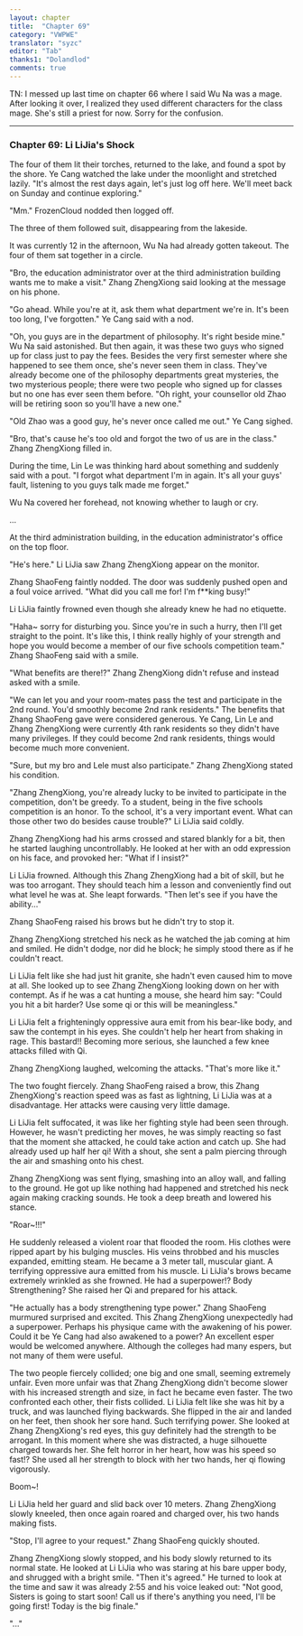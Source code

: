 ```yaml
---
layout: chapter
title:  "Chapter 69"
category: "VWPWE"
translator: "syzc"
editor: "Tab"
thanks1: "Dolandlod"
comments: true
---
```


TN: I messed up last time on chapter 66 where I said Wu Na was a mage. After looking it over, I realized they used different characters for the class mage. She's still a priest for now. Sorry for the confusion.

---

### Chapter 69: Li LiJia's Shock
 
The four of them lit their torches, returned to the lake, and found a spot by the shore. Ye Cang watched the lake under the moonlight and stretched lazily. "It's almost the rest days again, let's just log off here. We'll meet back on Sunday and continue exploring." 
 
"Mm." FrozenCloud nodded then logged off.
 
The three of them followed suit, disappearing from the lakeside.
 
It was currently 12 in the afternoon, Wu Na had already gotten takeout. The four of them sat together in a circle.
 
"Bro, the education administrator over at the third administration building wants me to make a visit." Zhang ZhengXiong said looking at the message on his phone.
 
"Go ahead. While you're at it, ask them what department we're in. It's been too long, I've forgotten." Ye Cang said with a nod.
 
"Oh, you guys are in the department of philosophy. It's right beside mine." Wu Na said astonished. But then again, it was these two guys who signed up for class just to pay the fees. Besides the very first semester where she happened to see them once, she's never seen them in class. They've already become one of the philosophy departments great mysteries, the two mysterious people; there were two people who signed up for classes but no one has ever seen them before. "Oh right, your counsellor old Zhao will be retiring soon so you'll have a new one."
 
"Old Zhao was a good guy, he's never once called me out." Ye Cang sighed.
 
"Bro, that's cause he's too old and forgot the two of us are in the class." Zhang ZhengXiong filled in.
 
During the time, Lin Le was thinking hard about something and suddenly said with a pout. "I forgot what department I'm in again. It's all your guys' fault, listening to you guys talk made me forget."
 
Wu Na covered her forehead, not knowing whether to laugh or cry.

...
 
At the third administration building, in the education administrator's office on the top floor.
 
"He's here." Li LiJia saw Zhang ZhengXiong appear on the monitor.
 
Zhang ShaoFeng faintly nodded. The door was suddenly pushed open and a foul voice arrived. "What did you call me for! I'm f\*\*king busy!"
 
Li LiJia faintly frowned even though she already knew he had no etiquette.
 
"Haha~ sorry for disturbing you. Since you're in such a hurry, then I'll get straight to the point. It's like this, I think really highly of your strength and hope you would become a member of our five schools competition team." Zhang ShaoFeng said with a smile.
 
"What benefits are there!?" Zhang ZhengXiong didn't refuse and instead asked with a smile.
 
"We can let you and your room-mates pass the test and participate in the 2nd round. You'd smoothly become 2nd rank residents." The benefits that Zhang ShaoFeng gave were considered generous. Ye Cang, Lin Le and Zhang ZhengXiong were currently 4th rank residents so they didn't have many privileges. If they could become 2nd rank residents, things would become much more convenient.  
 
"Sure, but my bro and Lele must also participate." Zhang ZhengXiong stated his condition.
 
"Zhang ZhengXiong, you're already lucky to be invited to participate in the competition, don't be greedy. To a student, being in the five schools competition is an honor. To the school, it's a very important event. What can those other two do besides cause trouble?" Li LiJia said coldly.
 
Zhang ZhengXiong had his arms crossed and stared blankly for a bit, then he started laughing uncontrollably. He looked at her with an odd expression on his face, and provoked her: "What if I insist?"
 
Li LiJia frowned. Although this Zhang ZhengXiong had a bit of skill, but he was too arrogant. They should teach him a lesson and conveniently find out what level he was at. She leapt forwards. "Then let's see if you have the ability..."
 
Zhang ShaoFeng raised his brows but he didn't try to stop it.
 
Zhang ZhengXiong stretched his neck as he watched the jab coming at him and smiled. He didn't dodge, nor did he block; he simply stood there as if he couldn't react. 
 
Li LiJia felt like she had just hit granite, she hadn't even caused him to move at all. She looked up to see Zhang ZhengXiong looking down on her with contempt. As if he was a cat hunting a mouse, she heard him say: "Could you hit a bit harder? Use some qi or this will be meaningless."
 
Li LiJia felt a frighteningly oppressive aura emit from his bear-like body, and saw the contempt in his eyes. She couldn't help her heart from shaking in rage. This bastard!! Becoming more serious, she launched a few knee attacks filled with Qi.
 
Zhang ZhengXiong laughed, welcoming the attacks. "That's more like it."
 
The two fought fiercely. Zhang ShaoFeng raised a brow, this Zhang ZhengXiong's reaction speed was as fast as lightning, Li LiJia was at a disadvantage. Her attacks were causing very little damage.  
 
Li LiJia felt suffocated, it was like her fighting style had been seen through. However, he wasn't predicting her moves, he was simply reacting so fast that the moment she attacked, he could take action and catch up. She had already used up half her qi! With a shout, she sent a palm piercing through the air and smashing onto his chest.
 
Zhang ZhengXiong was sent flying, smashing into an alloy wall, and falling to the ground. He got up like nothing had happened and stretched his neck again making cracking sounds. He took a deep breath and lowered his stance.
 
"Roar~!!!"
 
He suddenly released a violent roar that flooded the room. His clothes were ripped apart by his bulging muscles. His veins throbbed and his muscles expanded, emitting steam. He became a 3 meter tall, muscular giant. A terrifying oppressive aura emitted from his muscle.  Li LiJia's brows became extremely wrinkled as she frowned. He had a superpower!? Body Strengthening? She raised her Qi and prepared for his attack.
 
"He actually has a body strengthening type power." Zhang ShaoFeng murmured surprised and excited. This Zhang ZhengXiong unexpectedly had a superpower. Perhaps his physique came with the awakening of his power. Could it be Ye Cang had also awakened to a power? An excellent esper would be welcomed anywhere. Although the colleges had many espers, but not many of them were useful.
 
The two people fiercely collided; one big and one small, seeming extremely unfair. Even more unfair was that Zhang ZhengXiong didn't become slower with his increased strength and size, in fact he became even faster. The two confronted each other, their fists collided. Li LiJia felt like she was hit by a truck, and was launched flying backwards. She flipped in the air and landed on her feet, then shook her sore hand. Such terrifying power. She looked at Zhang ZhengXiong's red eyes, this guy definitely had the strength to be arrogant. In this moment where she was distracted, a huge silhouette charged towards her. She felt horror in her heart, how was his speed so fast!? She used all her strength to block with her two hands, her qi flowing vigorously.
 
Boom~!
 
Li LiJia held her guard and slid back over 10 meters. Zhang ZhengXiong slowly kneeled, then once again roared and charged over, his two hands making fists.
 
"Stop, I'll agree to your request." Zhang ShaoFeng quickly shouted.
 
Zhang ZhengXiong slowly stopped, and his body slowly returned to its normal state. He looked at Li LiJia who was staring at his bare upper body, and shrugged with a bright smile. "Then it's agreed." He turned to look at the time and saw it was already 2:55 and his voice leaked out: "Not good, Sisters is going to start soon! Call us if there's anything you need, I'll be going first! Today is the big finale."
 
"..."
